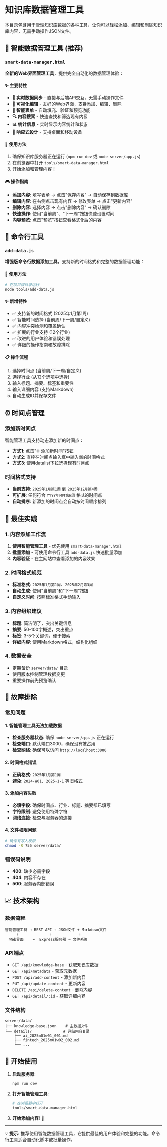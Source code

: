 # 知识库数据管理工具

本目录包含用于管理知识库数据的各种工具，让你可以轻松添加、编辑和删除知识库内容，无需手动操作JSON文件。

## 🤖 智能数据管理工具 (推荐)

### `smart-data-manager.html`

**全新的Web界面管理工具**，提供完全自动化的数据管理体验：

#### ✨ 主要特性
- **🔄 实时数据同步** - 直接与后端API交互，无需手动操作文件
- **📝 可视化编辑** - 友好的Web界面，支持添加、编辑、删除
- **🎯 智能表单** - 自动填充、验证和预览功能
- **🔍 内容搜索** - 快速查找和筛选现有内容
- **📊 统计信息** - 实时显示内容统计和状态
- **📱 响应式设计** - 支持桌面和移动设备

#### 🚀 使用方法
1. 确保知识库服务器正在运行 (`npm run dev` 或 `node server/app.js`)
2. 在浏览器中打开 `tools/smart-data-manager.html`
3. 开始添加和管理内容！

#### 🎮 操作指南
- **添加内容**: 填写表单 → 点击"保存内容" → 自动保存到数据库
- **编辑内容**: 在右侧点击现有内容 → 修改表单 → 点击"更新内容"
- **删除内容**: 选择内容 → 点击"删除内容" → 确认删除
- **快速操作**: 使用"当前周"、"下一周"按钮快速设置时间
- **内容预览**: 点击"预览"按钮查看格式化后的内容

## 📱 命令行工具

### `add-data.js`

**增强版命令行数据添加工具**，支持新的时间格式和完整的数据管理功能：

#### 🔧 使用方法
```bash
# 在项目根目录运行
node tools/add-data.js
```

#### ✨ 新增特性
- ✅ 支持新的时间格式 (2025年1月第1周)
- ✅ 智能时间选择 (当前周/下一周/自定义)
- ✅ 内容冲突检测和覆盖确认
- ✅ 扩展的行业支持 (12个行业)
- ✅ 改进的用户体验和错误处理
- ✅ 详细的操作指南和故障排除

#### 📋 操作流程
1. 选择时间点 (当前周/下一周/自定义)
2. 选择行业 (从12个选项中选择)
3. 输入标题、摘要、标签和重要性
4. 输入详细内容 (支持Markdown)
5. 自动生成ID并保存文件

## ⏰ 时间点管理

### 添加新时间点

智能管理工具支持动态添加新的时间点：

- **方式1**: 点击"➕ 添加新时间"按钮
- **方式2**: 直接在时间点输入框中输入新的时间格式
- **方式3**: 使用datalist下拉选择现有时间点

### 时间格式支持
- **当前支持**: `2025年1月第1周` 到 `2025年12月第4周`
- **可扩展**: 任何符合 `YYYY年M月第W周` 格式的时间点
- **自动排序**: 新添加的时间点会自动按时间顺序排列

## 🎯 最佳实践

### 1. 内容添加工作流
1. **使用智能管理工具** - 优先使用 `smart-data-manager.html`
2. **批量添加** - 可使用命令行工具 `add-data.js` 快速批量添加
3. **内容验证** - 在主网站中查看添加的内容效果

### 2. 时间格式规范
- **标准格式**: `2025年1月第1周`、`2025年2月第3周`
- **自动生成**: 使用"当前周"和"下一周"按钮
- **自定义时间**: 按照标准格式手动输入

### 3. 内容组织建议
- **标题**: 简洁明了，突出关键信息
- **摘要**: 50-100字概述，突出重点
- **标签**: 3-5个关键词，便于搜索
- **详细内容**: 使用Markdown格式，结构化组织

### 4. 数据安全
- 定期备份 `server/data/` 目录
- 使用版本控制管理数据变更
- 重要操作前先预览确认

## 🔧 故障排除

### 常见问题

#### 1. 智能管理工具无法加载数据
- **检查服务器状态**: 确保 `node server/app.js` 正在运行
- **检查端口**: 默认端口3000，确保没有被占用
- **检查网络**: 确保可以访问 `http://localhost:3000`

#### 2. 时间格式错误
- **正确格式**: `2025年1月第1周`
- **避免**: `2024-W01`、`2025-1-1` 等旧格式

#### 3. 添加内容失败
- **必填字段**: 确保时间点、行业、标题、摘要都已填写
- **字符限制**: 避免使用特殊字符
- **网络连接**: 检查与服务器的连接

#### 4. 文件权限问题
```bash
# 确保有写入权限
chmod -R 755 server/data/
```

### 错误码说明

- **400**: 缺少必需字段
- **404**: 内容不存在
- **500**: 服务器内部错误

## 📈 技术架构

### 数据流程
```
智能管理工具 → REST API → JSON文件 + Markdown文件
     ↓              ↓            ↓
  Web界面    ←  Express服务器 ← 文件系统
```

### API端点
- `GET /api/knowledge-base` - 获取知识库数据
- `GET /api/metadata` - 获取元数据
- `POST /api/add-content` - 添加新内容
- `PUT /api/update-content` - 更新内容
- `DELETE /api/delete-content` - 删除内容
- `GET /api/detail/:id` - 获取详细内容

### 文件结构
```
server/data/
├── knowledge-base.json    # 主数据文件
└── details/              # 详细内容目录
    ├── ai_2025m01w01_001.md
    ├── fintech_2025m01w02_002.md
    └── ...
```

## 🎉 开始使用

1. **启动服务器**:
   ```bash
   npm run dev
   ```

2. **打开智能管理工具**:
   ```bash
   # 在浏览器中打开
   tools/smart-data-manager.html
   ```

3. **开始添加内容**! 🚀

---

💡 **提示**: 推荐使用智能数据管理工具，它提供最佳的用户体验和完整的功能。命令行工具适合自动化脚本或批量操作。 